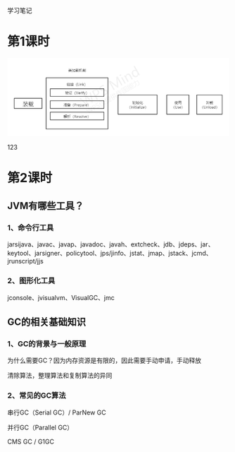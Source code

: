 学习笔记

# 第1课时

<img src="https://github.com/MrKID/JAVA-01/blob/main/Week_01/%E7%AC%AC1%E8%8A%82%E8%AF%BE/classLoadModel.png" />

123

# 第2课时

## JVM有哪些工具？

### 1、命令行工具

jarsijava、javac、javap、javadoc、javah、extcheck、jdb、jdeps、jar、keytool、jarsigner、policytool、jps/jinfo、jstat、jmap、jstack、jcmd、jrunscript/jjs

### 2、图形化工具

jconsole、jvisualvm、VisualGC、jmc

## GC的相关基础知识

### 1、GC的背景与一般原理

为什么需要GC？因为内存资源是有限的，因此需要手动申请，手动释放

清除算法，整理算法和复制算法的异同

### 2、常见的GC算法

串行GC（Serial GC）/ ParNew GC

并行GC（Parallel GC）

CMS GC / G1GC


